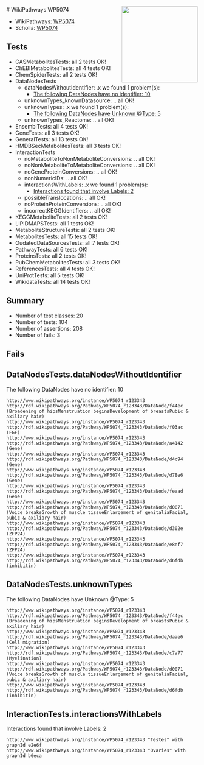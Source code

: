 <img style="float: right; width: 200px" src="https://upload.wikimedia.org/wikipedia/commons/thumb/8/83/Wplogo_with_text_500.png/640px-Wplogo_with_text_500.png" />
# WikiPathways WP5074

* WikiPathways: [WP5074](https://new.wikipathways.org/pathways/WP5074)
* Scholia: [WP5074](https://scholia.toolforge.org/wikipathways/WP5074)
## Tests
* CASMetabolitesTests: all 2 tests OK!
* ChEBIMetabolitesTests: all 4 tests OK!
* ChemSpiderTests: all 2 tests OK!
* DataNodesTests
    * dataNodesWithoutIdentifier: .x we found 1 problem(s):
        * [The following DataNodes have no identifier: 10](#8792c490)
    * unknownTypes_knownDatasource: .. all OK!
    * unknownTypes: .x we found 1 problem(s):
        * [The following DataNodes have Unknown @Type: 5](#839973e3)
    * unknownTypes_Reactome: .. all OK!
* EnsemblTests: all 4 tests OK!
* GeneTests: all 3 tests OK!
* GeneralTests: all 13 tests OK!
* HMDBSecMetabolitesTests: all 3 tests OK!
* InteractionTests
    * noMetaboliteToNonMetaboliteConversions: .. all OK!
    * noNonMetaboliteToMetaboliteConversions: .. all OK!
    * noGeneProteinConversions: .. all OK!
    * nonNumericIDs: .. all OK!
    * interactionsWithLabels: .x we found 1 problem(s):
        * [Interactions found that involve Labels: 2](#630d2679)
    * possibleTranslocations: .. all OK!
    * noProteinProteinConversions: .. all OK!
    * incorrectKEGGIdentifiers: .. all OK!
* KEGGMetaboliteTests: all 2 tests OK!
* LIPIDMAPSTests: all 1 tests OK!
* MetaboliteStructureTests: all 2 tests OK!
* MetabolitesTests: all 15 tests OK!
* OudatedDataSourcesTests: all 7 tests OK!
* PathwayTests: all 6 tests OK!
* ProteinsTests: all 2 tests OK!
* PubChemMetabolitesTests: all 3 tests OK!
* ReferencesTests: all 4 tests OK!
* UniProtTests: all 5 tests OK!
* WikidataTests: all 14 tests OK!


## Summary

* Number of test classes: 20
* Number of tests: 104
* Number of assertions: 208
* Number of fails: 3

## Fails

<a name="8792c490" />

## DataNodesTests.dataNodesWithoutIdentifier

The following DataNodes have no identifier: 10
```
http://www.wikipathways.org/instance/WP5074_r123343 http://rdf.wikipathways.org/Pathway/WP5074_r123343/DataNode/f44ec (Broadening of hipsMenstruation beginsDevelopment of breastsPubic & axiliary hair)
http://www.wikipathways.org/instance/WP5074_r123343 http://rdf.wikipathways.org/Pathway/WP5074_r123343/DataNode/f03ac (FGF)
http://www.wikipathways.org/instance/WP5074_r123343 http://rdf.wikipathways.org/Pathway/WP5074_r123343/DataNode/a4142 (Gene)
http://www.wikipathways.org/instance/WP5074_r123343 http://rdf.wikipathways.org/Pathway/WP5074_r123343/DataNode/d4c94 (Gene)
http://www.wikipathways.org/instance/WP5074_r123343 http://rdf.wikipathways.org/Pathway/WP5074_r123343/DataNode/d78e6 (Gene)
http://www.wikipathways.org/instance/WP5074_r123343 http://rdf.wikipathways.org/Pathway/WP5074_r123343/DataNode/feaad (Gene)
http://www.wikipathways.org/instance/WP5074_r123343 http://rdf.wikipathways.org/Pathway/WP5074_r123343/DataNode/d0071 (Voice breaksGrowth of muscle tissueEnlargement of genitaliaFacial, pubic & axiliary hair)
http://www.wikipathways.org/instance/WP5074_r123343 http://rdf.wikipathways.org/Pathway/WP5074_r123343/DataNode/d302e (ZFP24)
http://www.wikipathways.org/instance/WP5074_r123343 http://rdf.wikipathways.org/Pathway/WP5074_r123343/DataNode/e8ef7 (ZFP24)
http://www.wikipathways.org/instance/WP5074_r123343 http://rdf.wikipathways.org/Pathway/WP5074_r123343/DataNode/d6fdb (inhibitin)
```

<a name="839973e3" />

## DataNodesTests.unknownTypes

The following DataNodes have Unknown @Type: 5
```
http://www.wikipathways.org/instance/WP5074_r123343 http://rdf.wikipathways.org/Pathway/WP5074_r123343/DataNode/f44ec (Broadening of hipsMenstruation beginsDevelopment of breastsPubic & axiliary hair)
http://www.wikipathways.org/instance/WP5074_r123343 http://rdf.wikipathways.org/Pathway/WP5074_r123343/DataNode/daae6 (Cell migration)
http://www.wikipathways.org/instance/WP5074_r123343 http://rdf.wikipathways.org/Pathway/WP5074_r123343/DataNode/c7a77 (Myelination)
http://www.wikipathways.org/instance/WP5074_r123343 http://rdf.wikipathways.org/Pathway/WP5074_r123343/DataNode/d0071 (Voice breaksGrowth of muscle tissueEnlargement of genitaliaFacial, pubic & axiliary hair)
http://www.wikipathways.org/instance/WP5074_r123343 http://rdf.wikipathways.org/Pathway/WP5074_r123343/DataNode/d6fdb (inhibitin)
```

<a name="630d2679" />

## InteractionTests.interactionsWithLabels

Interactions found that involve Labels: 2
```
http://www.wikipathways.org/instance/WP5074_r123343 "Testes" with graphId e2e6f
http://www.wikipathways.org/instance/WP5074_r123343 "Ovaries" with graphId b6eca
```

